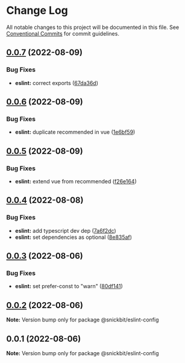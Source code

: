 # Change Log

All notable changes to this project will be documented in this file.
See [Conventional Commits](https://conventionalcommits.org) for commit guidelines.

## [0.0.7](https://github.com/snickbit/configs/compare/@snickbit/eslint-config@0.0.6...@snickbit/eslint-config@0.0.7) (2022-08-09)

### Bug Fixes

* **eslint:** correct exports ([67da36d](https://github.com/snickbit/configs/commit/67da36dcb54b19710f7f3056d1cc09d5af7c9844))

## [0.0.6](https://github.com/snickbit/configs/compare/@snickbit/eslint-config@0.0.5...@snickbit/eslint-config@0.0.6) (2022-08-09)

### Bug Fixes

* **eslint:** duplicate recommended in vue ([1e6bf59](https://github.com/snickbit/configs/commit/1e6bf5986b0967a1bf3eff528f101f3f0e62bd07))

## [0.0.5](https://github.com/snickbit/configs/compare/@snickbit/eslint-config@0.0.4...@snickbit/eslint-config@0.0.5) (2022-08-09)

### Bug Fixes

* **eslint:** extend vue from recommended ([f26e164](https://github.com/snickbit/configs/commit/f26e164728eb911af666f602e7bd14c5facf82ae))

## [0.0.4](https://github.com/snickbit/configs/compare/@snickbit/eslint-config@0.0.3...@snickbit/eslint-config@0.0.4) (2022-08-08)

### Bug Fixes

* **eslint:** add typescript dev dep ([7a6f2dc](https://github.com/snickbit/configs/commit/7a6f2dcce8320f2885b13767bbc70f5237f2fa84))
* **eslint:** set dependencies as optional ([8e835af](https://github.com/snickbit/configs/commit/8e835afc27c4240609b415322611a5b9aa1e834a))

## [0.0.3](https://github.com/snickbit/shareable-configs/compare/@snickbit/eslint-config@0.0.2...@snickbit/eslint-config@0.0.3) (2022-08-06)

### Bug Fixes

* **eslint:** set prefer-const to "warn" ([80df141](https://github.com/snickbit/shareable-configs/commit/80df141785901e567aae0736819b8d3c22b09c45))

## [0.0.2](https://github.com/snickbit/shareable-configs/compare/@snickbit/eslint-config@0.0.1...@snickbit/eslint-config@0.0.2) (2022-08-06)

**Note:** Version bump only for package @snickbit/eslint-config

## 0.0.1 (2022-08-06)

**Note:** Version bump only for package @snickbit/eslint-config
